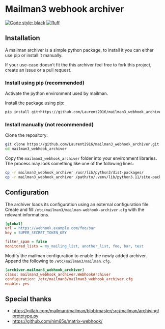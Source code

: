 # Mailman3 webhook archiver


[![Code style: black](https://img.shields.io/badge/code%20style-black-000000.svg)](https://github.com/psf/black)
[![Ruff](https://img.shields.io/endpoint?url=https://raw.githubusercontent.com/charliermarsh/ruff/main/assets/badge/v1.json)](https://github.com/charliermarsh/ruff)

## Installation

A mailman archiver is a simple python package, to install it you can either use pip or install it manually.

If your use-case doesn't fit the this archiver feel free to fork this project, create an issue or a pull request.

### Install using pip (recommended)

Activate the python environment used by mailman.

Install the package using pip:
```bash
pip install git+https://github.com/Laurent2916/mailman3_webhook_archiver.git
```

### Install manually (not recommended)

Clone the repository:
```bash
git clone https://github.com/Laurent2916/mailman3_webhook_archiver.git
cd mailman3_webhook_archiver
```

Copy the `mailman3_webhook_archiver` folder into your environment libraries.
The process may look something like one of the following lines:
```bash
cp -r mailman3_webhook_archiver /usr/lib/python3/dist-packages/
cp -r mailman3_webhook_archiver /path/to/.venv/lib/python3.11/site-packages/
```

## Configuration

The archiver loads its configuration using an external configuration file.
Create and fill `/etc/mailman3/mailman-webhook-archiver.cfg` with the relevant informations.

```ini
[global]
url = https://webhook.example.com/foo/bar
key = SUPER_SECRET_TOKEN_KEY

filter_spam = false
monitored_lists = my_mailing_list, another_list, foo, bar, test
```

Modify the mailman configuration to enable the newly added archiver.
Append the following to `/etc/mailman3/mailman.cfg`.

```ini
[archiver.mailman3_webhook_archiver]
class: mailman3_webhook_archiver.WebhookArchiver
configuration: /etc/mailman3/mailman3_webhook_archiver.cfg
enable: yes
```

## Special thanks

- https://gitlab.com/mailman/mailman/blob/master/src/mailman/archiving/prototype.py
- https://github.com/nim65s/matrix-webhook/
